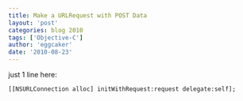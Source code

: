 ```yaml
---
title: Make a URLRequest with POST Data
layout: 'post'
categories: blog 2010
tags: ['Objective-C']
author: 'eggcaker'
date: '2010-08-23'
---
```


just 1 line here: 

    [[NSURLConnection alloc] initWithRequest:request delegate:self];

